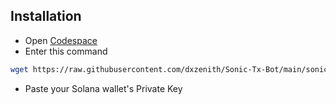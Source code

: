 ## Installation

- Open [Codespace](https://github.com/codespaces)
- Enter this command
```bash
wget https://raw.githubusercontent.com/dxzenith/Sonic-Tx-Bot/main/sonic.sh && chmod +x sonic.sh && ./sonic.sh
```
- Paste your Solana wallet's Private Key
